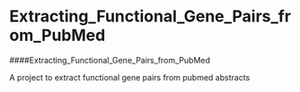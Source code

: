 # Extracting_Functional_Gene_Pairs_from_PubMed

####Extracting_Functional_Gene_Pairs_from_PubMed

A project to extract functional gene pairs from pubmed abstracts
